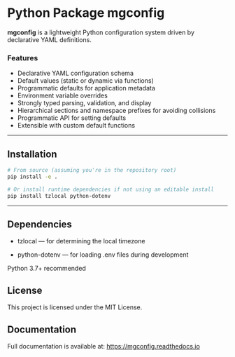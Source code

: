 # Python Package mgconfig

**mgconfig** is a lightweight Python configuration system driven by declarative YAML definitions.  
### Features

- Declarative YAML configuration schema
- Default values (static or dynamic via functions)
- Programmatic defaults for application metadata
- Environment variable overrides
- Strongly typed parsing, validation, and display
- Hierarchical sections and namespace prefixes for avoiding collisions
- Programmatic API for setting defaults
- Extensible with custom default functions

---

## Installation

```bash
# From source (assuming you're in the repository root)
pip install -e .

# Or install runtime dependencies if not using an editable install
pip install tzlocal python-dotenv

``` 
---


## Dependencies
- tzlocal — for determining the local timezone

- python-dotenv — for loading .env files during development

Python 3.7+ recommended

## License

This project is licensed under the MIT License.

## Documentation

Full documentation is available at: https://mgconfig.readthedocs.io
